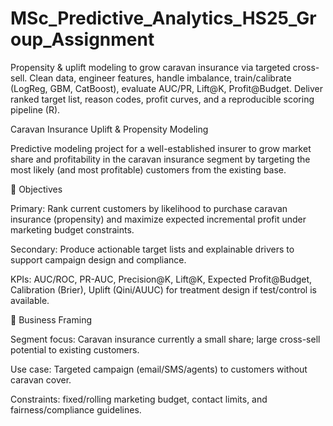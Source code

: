 # MSc_Predictive_Analytics_HS25_Group_Assignment
Propensity &amp; uplift modeling to grow caravan insurance via targeted cross-sell. Clean data, engineer features, handle imbalance, train/calibrate (LogReg, GBM, CatBoost), evaluate AUC/PR, Lift@K, Profit@Budget. Deliver ranked target list, reason codes, profit curves, and a reproducible scoring pipeline (R).

Caravan Insurance Uplift & Propensity Modeling

Predictive modeling project for a well-established insurer to grow market share and profitability in the caravan insurance segment by targeting the most likely (and most profitable) customers from the existing base.

🎯 Objectives

Primary: Rank current customers by likelihood to purchase caravan insurance (propensity) and maximize expected incremental profit under marketing budget constraints.

Secondary: Produce actionable target lists and explainable drivers to support campaign design and compliance.

KPIs: AUC/ROC, PR-AUC, Precision@K, Lift@K, Expected Profit@Budget, Calibration (Brier), Uplift (Qini/AUUC) for treatment design if test/control is available.

🧠 Business Framing

Segment focus: Caravan insurance currently a small share; large cross-sell potential to existing customers.

Use case: Targeted campaign (email/SMS/agents) to customers without caravan cover.

Constraints: fixed/rolling marketing budget, contact limits, and fairness/compliance guidelines.

